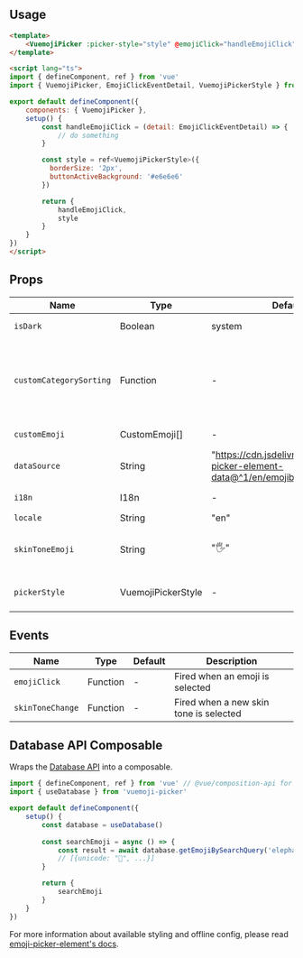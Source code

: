 ## Usage

```html
<template>
    <VuemojiPicker :picker-style="style" @emojiClick="handleEmojiClick" />
</template>

<script lang="ts">
import { defineComponent, ref } from 'vue'
import { VuemojiPicker, EmojiClickEventDetail, VuemojiPickerStyle } from 'vuemoji-picker'

export default defineComponent({
    components: { VuemojiPicker },
    setup() {
        const handleEmojiClick = (detail: EmojiClickEventDetail) => {
            // do something
        }

        const style = ref<VuemojiPickerStyle>({
          borderSize: '2px',
          buttonActiveBackground: '#e6e6e6'
        })

        return {
            handleEmojiClick,
            style
        }
    }
})
</script>
```

## Props

Name | Type | Default | Description |
------ | ------ | ------ | ------ |
`isDark` | Boolean | system | Set picker theme  |
`customCategorySorting` | Function | - | Function to sort custom category strings (sorted alphabetically by default)  |
`customEmoji` | CustomEmoji[] | - | Array of custom emoji |
`dataSource` | String | "https://cdn.jsdelivr.net/npm/emoji-picker-element-data@^1/en/emojibase/data.json" | URL to fetch the emoji data from |
`i18n` | I18n | - | i18n object ([see details](https://github.com/nolanlawson/emoji-picker-element#i18n-structure)) |
`locale` | String | "en" | Locale string |
`skinToneEmoji` | String | "🖐️" | The emoji to use for the skin tone picker |
`pickerStyle` | VuemojiPickerStyle | - | style object ([see available options](https://github.com/nolanlawson/emoji-picker-element#styling)) |

## Events

Name | Type | Default | Description |
------ | ------ | ------ | ------ |
`emojiClick` | Function | - | Fired when an emoji is selected  |
`skinToneChange` | Function | - | Fired when a new skin tone is selected  |

## Database API Composable

Wraps the [Database API](https://github.com/nolanlawson/emoji-picker-element#database) into a composable.

```js
import { defineComponent, ref } from 'vue' // @vue/composition-api for Vue 2
import { useDatabase } from 'vuemoji-picker'

export default defineComponent({
    setup() {
        const database = useDatabase()
        
        const searchEmoji = async () => {
            const result = await database.getEmojiBySearchQuery('elephant')
            // [{unicode: "🐘", ...}]
        }

        return {
            searchEmoji
        }
    }
})
```

For more information about available styling and offline config, please read [emoji-picker-element's docs](https://github.com/nolanlawson/emoji-picker-element).